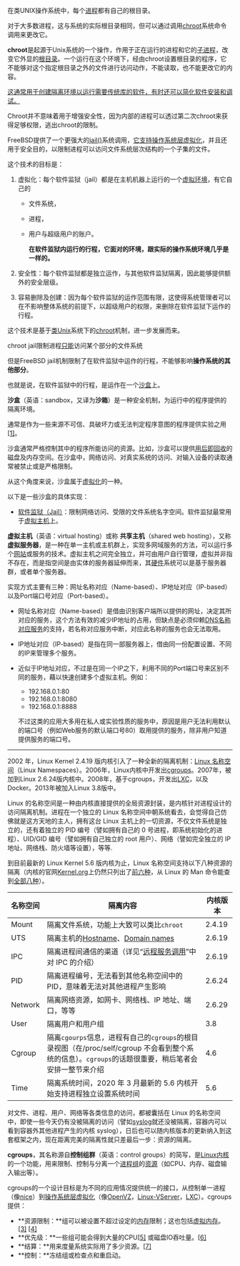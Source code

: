在类UNIX操作系统中，每个[进程](https://zh.wikipedia.org/wiki/进程)都有自己的根目录。

对于大多数进程，这与系统的实际根目录相同，但可以通过调用[chroot](https://zh.wikipedia.org/wiki/Chroot)系统命令调用来更改它。

**chroot**是起源于Unix系统的一个操作，作用于正在运行的进程和它的[子进程](https://zh.wikipedia.org/wiki/子进程)，改变它外显的[根目录](https://zh.wikipedia.org/wiki/根目录)。一个运行在这个环境下，经由chroot设置根目录的程序，它不能够对这个指定根目录之外的文件进行访问动作，不能读取，也不能更改它的内容。

<u>这通常用于创建隔离环境以运行需要传统库的软件，有时还可以简化软件安装和调试。</u>

 Chroot并不意味着用于增强安全性，因为内部的进程可以透过第二次chroot来获得足够权限，逃出chroot的限制。

FreeBSD提供了一个更强大的[jail()](https://zh.wikipedia.org/wiki/FreeBSD_jail)系统调用，<u>它支持[操作系统层虚拟化](https://zh.wikipedia.org/wiki/作業系統層虛擬化)</u>，并且还用于安全目的，以限制进程可以访问文件系统层次结构的一个子集的文件。

这个技术的目标是：

1. 虚拟化：每个软件监狱（jail）都是在主机机器上运行的一个[虚拟环境](https://zh.wikipedia.org/wiki/虛擬機器)，有它自己的

    - 文件系统，

    - 进程，

    - 用户与超级用户的账户。

        

        **在软件监狱内运行的行程，它面对的环境，跟实际的操作系统环境几乎是一样的。**

        

2. 安全性：每个软件监狱都是独立运作，与其他软件监狱隔离，因此能够提供额外的安全层级。

    

3. 容易删除及创建：因为每个软件监狱的运作范围有限，这使得系统管理者可以在不影响整体系统的前提下，以超级用户的权限，来删除在软件监狱下运作的行程。

这个技术是基于[类Unix](https://zh.wikipedia.org/wiki/类Unix)系统下的[chroot](https://zh.wikipedia.org/wiki/Chroot)机制，进一步发展而来。

chroot jail限制进程<u>只能</u>访问某个部分的文件系统

但是FreeBSD jail机制限制了在软件监狱中运作的行程，不能够影响**操作系统的其他部分**。

也就是说，在软件监狱中的行程，是运作在一个[沙盒](https://zh.wikipedia.org/wiki/沙盒_(電腦安全))上。

**沙盒**（英语：sandbox，又译为**沙箱**）是一种安全机制，为运行中的程序提供的隔离环境。

通常是作为一些来源不可信、具破坏力或无法判定程序意图的程序提供实验之用[[1\]](https://zh.wikipedia.org/wiki/沙盒_(電腦安全)#cite_note-1)。

沙盒通常严格控制其中的程序所能访问的资源。比如，沙盒可以提供[用后即回收](https://zh.wikipedia.org/wiki/塗銷空間)的磁盘及内存空间。在沙盒中，网络访问、对真实系统的访问、对输入设备的读取通常被禁止或是严格限制。

从这个角度来说，沙盒属于[虚拟化](https://zh.wikipedia.org/wiki/虚拟化)的一种。

以下是一些沙盒的具体实现：

- [软件监狱（Jail）](https://zh.wikipedia.org/wiki/FreeBSD_jail)：限制网络访问、受限的文件系统名字空间。软件监狱最常用于[虚拟主机](https://zh.wikipedia.org/wiki/虚拟主机)上。

**虚拟主机**（英语：virtual hosting）或称 **共享主机**（shared web hosting），又称**虚拟服务器**，是一种在单一主机或主机群上，实现多网域服务的方法，可以运行多个[网站](https://zh.wikipedia.org/wiki/網站)或服务的技术。虚拟主机之间完全独立，并可由用户自行管理，虚拟并非指不存在，而是指空间是由实体的服务器延伸而来，其[硬件](https://zh.wikipedia.org/wiki/硬體)系统可以是基于服务器群，或者单个服务器。

实现方式主要有三种：网址名称对应（Name-based）、IP地址对应（IP-based）以及Port端口号对应（Port-based）。

- 网址名称对应（Name-based）是借由识别客户端所以提供的网址，决定其所对应的服务，这个方法有效的减少IP地址的占用，但缺点是必须仰赖[DNS名称对应服务](https://zh.wikipedia.org/wiki/DNS)的支持，若名称对应服务中断，对应此名称的服务也会无法取用。

- IP地址对应（IP-based）是指在同一部服务器上，借由同一份配置设置、不同的IP来管理多个服务。

- 近似于IP地址对应，不过是在同一个IP之下，利用不同的Port端口号来区别不同的服务，藉以快速创建多个虚拟主机。例如：
    - 192.168.0.1:80
    - 192.168.0.1:8080
    - 192.168.0.1:8888

    不过这类的应用大多用在私人或实验性质的服务中，原因是用户无法利用默认的端口号（例如Web服务的默认端口号80）取用提供的服务，除非用户知道提供服务的端口号。

---



2002 年，Linux Kernel 2.4.19 版内核引入了一种全新的隔离机制：[Linux 名称空间](https://en.wikipedia.org/wiki/Linux_namespaces)（Linux Namespaces）。2006年，Linux内核中开发出[cgroups](https://zh.wikipedia.org/wiki/Cgroups)。2007年，被加到Linux 2.6.24版内核中。2008年，基于cgroups，开发出[LXC](https://zh.wikipedia.org/wiki/LXC)，以及Docker。2013年被加入Linux 3.8版中。

Linux 的名称空间是一种由内核直接提供的全局资源封装，是内核针对进程设计的访问隔离机制。进程在一个独立的 Linux 名称空间中朝系统看去，会觉得自己仿佛就是这方天地的主人，拥有这台 Linux 主机上的一切资源，不仅文件系统是独立的，还有着独立的 PID 编号（譬如拥有自己的 0 号进程，即系统初始化的进程）、UID/GID 编号（譬如拥有自己独立的 root 用户）、网络（譬如完全独立的 IP 地址、网络栈、防火墙等设置），等等.

到目前最新的 Linux Kernel 5.6 版内核为止，Linux 名称空间支持以下八种资源的隔离（内核的官网[Kernel.org](https://www.kernel.org/)上仍然只列出了[前六种](https://www.kernel.org/doc/html/latest/admin-guide/namespaces/compatibility-list.html)，从 Linux 的 Man 命令能查到[全部八种](https://man7.org/linux/man-pages/man7/namespaces.7.html)）。

| 名称空间 | 隔离内容                                                     | 内核版本 |
| :------- | ------------------------------------------------------------ | -------- |
| Mount    | 隔离文件系统，功能上大致可以类比`chroot`                     | 2.4.19   |
| UTS      | 隔离主机的[Hostname](https://en.wikipedia.org/wiki/Hostname)、[Domain names](https://en.wikipedia.org/wiki/Domain_name) | 2.6.19   |
| IPC      | 隔离进程间通信的渠道（详见“[远程服务调用](http://icyfenix.cn/architect-perspective/general-architecture/api-style/rpc.html)”中对 IPC 的介绍） | 2.6.19   |
| PID      | 隔离进程编号，无法看到其他名称空间中的 PID，意味着无法对其他进程产生影响 | 2.6.24   |
| Network  | 隔离网络资源，如网卡、网络栈、IP 地址、端口，等等            | 2.6.29   |
| User     | 隔离用户和用户组                                             | 3.8      |
| Cgroup   | 隔离`cgourps`信息，进程有自己的`cgroups`的根目录视图（在/proc/self/cgroup 不会看到整个系统的信息）。`cgroups`的话题很重要，稍后笔者会安排一整节来介绍 | 4.6      |
| Time     | 隔离系统时间，2020 年 3 月最新的 5.6 内核开始支持进程独立设置系统时间 | 5.6      |

对文件、进程、用户、网络等各类信息的访问，都被囊括在 Linux 的名称空间中，即使一些今天仍有没被隔离的访问（譬如[syslog](https://en.wikipedia.org/wiki/Syslog)就还没被隔离，容器内可以看到容器外其他进程产生的内核 syslog），日后也可以随内核版本的更新纳入到这套框架之内，现在距离完美的隔离性就只差最后一步：资源的隔离。

**cgroups**，其名称源自**控制组群**（英语：control groups）的简写，是[Linux内核](https://zh.wikipedia.org/wiki/Linux内核)的一个功能，用来限制、控制与分离一个[进程组](https://zh.wikipedia.org/wiki/行程群組)的[资源](https://zh.wikipedia.org/wiki/資源_(計算機科學))（如CPU、内存、磁盘输入输出等）。

cgroups的一个设计目标是为不同的应用情况提供统一的接口，从控制单一进程（像[nice](https://zh.wikipedia.org/w/index.php?title=Nice&action=edit&redlink=1)）到[操作系统层虚拟化](https://zh.wikipedia.org/wiki/作業系統層虛擬化)（像[OpenVZ](https://zh.wikipedia.org/wiki/OpenVZ)，[Linux-VServer](https://zh.wikipedia.org/w/index.php?title=Linux-VServer&action=edit&redlink=1)，[LXC](https://zh.wikipedia.org/wiki/LXC)）。cgroups提供：

- **资源限制：**组可以被设置不超过设定的[内存](https://zh.wikipedia.org/wiki/内存)限制；这也包括[虚拟内存](https://zh.wikipedia.org/wiki/虚拟内存)。[[3\]](https://zh.wikipedia.org/wiki/Cgroups#cite_note-3) [[4\]](https://zh.wikipedia.org/wiki/Cgroups#cite_note-ols-memcg-4)
- **优先级：**一些组可能会得到大量的CPU[[5\]](https://zh.wikipedia.org/wiki/Cgroups#cite_note-5) 或磁盘IO吞吐量。[[6\]](https://zh.wikipedia.org/wiki/Cgroups#cite_note-6)
- **结算：**用来度量系统实际用了多少资源。[[7\]](https://zh.wikipedia.org/wiki/Cgroups#cite_note-lf-hansen-7)
- **控制：**冻结组或检查点和重启动。